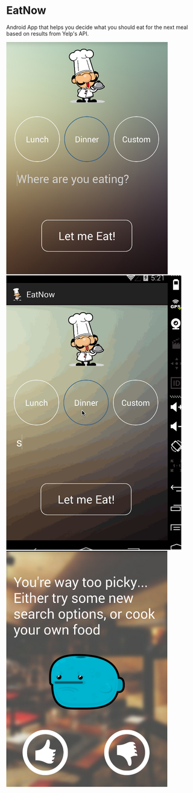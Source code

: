 EatNow
======

Android App that helps you decide what you should eat for the next meal based on results from Yelp's API.

![ScreenCap](sn1.png)
![GIF](eatnow1.gif)
![ScreenCap2](sn2.png)

